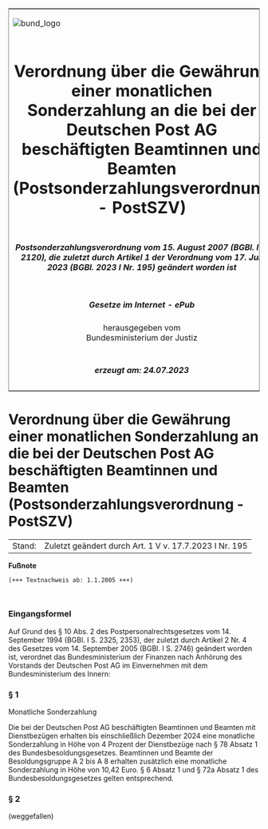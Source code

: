 <span id="DECKBLATT.html"></span>

<table border="0" frame="border" width="100%">

<tr valign="top">

<td align="left">

![bund\_logo](BfJ_2021_Web_de_de.gif)

</td>

<td align="right">

 

</td>

</tr>

<tr align="center" valign="middle">

<td colspan="2">

# Verordnung über die Gewährung einer monatlichen Sonderzahlung an die bei der Deutschen Post AG beschäftigten Beamtinnen und Beamten (Postsonderzahlungsverordnung - PostSZV)

</td>

</tr>

<tr align="center" valign="middle">

<td colspan="2">

##### Postsonderzahlungsverordnung vom 15. August 2007 (BGBl. I S. 2120), die zuletzt durch Artikel 1 der Verordnung vom 17. Juli 2023 (BGBl. 2023 I Nr. 195) geändert worden ist

</td>

</tr>

<tr align="center" valign="middle">

<td colspan="2">

  
  

##### Gesetze im Internet - ePub  
  
herausgegeben vom  
Bundesministerium der Justiz

</td>

</tr>

<tr align="center" valign="bottom">

<td colspan="2">

  
  

##### erzeugt am: 24.07.2023

</td>

</tr>

</table>

<span id="BJNR212000007.html"></span>

# Verordnung über die Gewährung einer monatlichen Sonderzahlung an die bei der Deutschen Post AG beschäftigten Beamtinnen und Beamten (Postsonderzahlungsverordnung - PostSZV)

<div>

<div class="jnhtml">

|        |                                                        |
| ------ | ------------------------------------------------------ |
| Stand: | Zuletzt geändert durch Art. 1 V v. 17.7.2023 I Nr. 195 |

</div>

</div>

<div>

  
**Fußnote**

<div class="jnhtml">

<div>

<div class="jurAbsatz">

  

``` 
(+++ Textnachweis ab: 1.1.2005 +++)

 
```

</div>

</div>

</div>

</div>

<span id="BJNR212000007BJNE000100000.html"></span>

### Eingangsformel  

<div>

<div class="jnhtml">

<div>

<div class="jurAbsatz">

Auf Grund des § 10 Abs. 2 des Postpersonalrechtsgesetzes vom 14.
September 1994 (BGBl. I S. 2325, 2353), der zuletzt durch Artikel 2 Nr.
4 des Gesetzes vom 14. September 2005 (BGBl. I S. 2746) geändert worden
ist, verordnet das Bundesministerium der Finanzen nach Anhörung des
Vorstands der Deutschen Post AG im Einvernehmen mit dem
Bundesministerium des Innern:

</div>

</div>

</div>

</div>

<span id="BJNR212000007BJNE000305119.html"></span>

### § 1  
Monatliche Sonderzahlung

<div>

<div class="jnhtml">

<div>

<div class="jurAbsatz">

Die bei der Deutschen Post AG beschäftigten Beamtinnen und Beamten mit
Dienstbezügen erhalten bis einschließlich Dezember 2024 eine monatliche
Sonderzahlung in Höhe von 4 Prozent der Dienstbezüge nach § 78 Absatz 1
des Bundesbesoldungsgesetzes. Beamtinnen und Beamte der Besoldungsgruppe
A 2 bis A 8 erhalten zusätzlich eine monatliche Sonderzahlung in Höhe
von 10,42 Euro. § 6 Absatz 1 und § 72a Absatz 1 des
Bundesbesoldungsgesetzes gelten entsprechend.

</div>

</div>

</div>

</div>

<span id="BJNR212000007BJNE000403124.html"></span>

### § 2  
(weggefallen)
